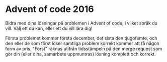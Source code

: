 # Advent of code 2016 #
Bidra med dina lösningar på problemen i Advent of code, i vilket språk du vill. Välj ett du kan, eller ett du vill lära dig!

Första problemet kommer första december, det sista den tjugofemte, och den eller de som först löser samtliga problem korrekt kommer att få någon form av pris. "Först" räknas utifrån tidsstämpeln på den merge request som gör din (eller dina, samarbete uppmuntras) lösning komplett och korrekt.